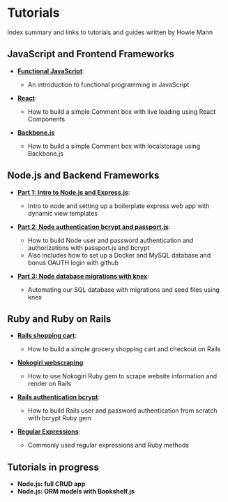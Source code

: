 # Tutorials
Index summary and links to tutorials and guides written by Howie Mann

## JavaScript and Frontend Frameworks
- [**Functional JavaScript**](functional_js.md):
  - An introduction to functional programming in JavaScript

- [**React**](react_view.md):
  - How to build a simple Comment box with live loading using React Components

- [**Backbone.js**](backbonejs.md)
  - How to build a simple Comment box with localstorage using Backbone.js

## Node.js and Backend Frameworks
- [**Part 1: Intro to Node.js and Express.js**](node_express_intro.md):
  - Intro to node and setting up a boilerplate express web app with dynamic view templates

- [**Part 2: Node authentication bcrypt and passport.js**](node_authentication.md):
  - How to build Node user and password authentication and authorizations with passport.js and bcrypt
  - Also includes how to set up a Docker and MySQL database and bonus OAUTH login with github

- [**Part 3: Node database migrations with knex**](node_database.md):
  - Automating our SQL database with migrations and seed files using knex


## Ruby and Ruby on Rails
- [**Rails shopping cart**](Rails_Shopping_Cart.md):
  - How to build a simple grocery shopping cart and checkout on Rails

- [**Nokogiri webscraping**](Nokogiri_Webscraping.md):
  - How to use Nokogiri Ruby gem to scrape website information and render on Rails

- [**Rails authentication bcrypt**](rails_authentication.md):
  - How to build Rails user and password authentication from scratch with bcrypt Ruby gem

- [**Regular Expressions**](regular_expressions.md):
  - Commonly used regular expressions and Ruby methods

## Tutorials in progress
- **Node.js: full CRUD app**
- **Node.js: ORM models with Bookshelf.js**
